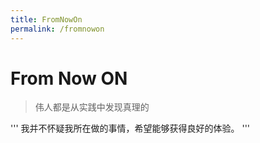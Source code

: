 ```yaml
---
title: FromNowOn
permalink: /fromnowon
---
```

# From Now ON

> 伟人都是从实践中发现真理的

'''
我并不怀疑我所在做的事情，希望能够获得良好的体验。
'''